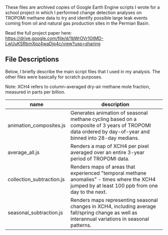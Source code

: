 These files are archived copies of Google Earth Engine scripts I wrote for a school project in which I performed change detection analyses on TROPOMI methane data to try and identify possible large leak events coming from oil and natural gas production sites in the Permian Basin.  

Read the full project paper here: https://drive.google.com/file/d/1bWrOVr1GtMD-LwUuKSRbmXqz4waDip4c/view?usp=sharing

## File Descriptions

Below, I briefly describe the main script files that I used in my analysis.  The other files were basically for scratch purposes.

Note: XCH4 refers to column-averaged dry-air methane mole fraction, measured in parts per billion.  

| name | description |
| -------- | --------- |
| animation_composites.js | Generates animation of seasonal methane cycling based on a composite of 3 years of TROPOMI data ordered by day-of-year and binned into 28-day medians. |
| average_all.js | Renders a map of XCH4 per pixel averaged over an entire 3-year period of TROPOMI data. |
| collection_subtraction.js | Renders maps of areas that experienced "temporal methane anomalies" - times where the XCH4 jumped by at least 100 ppb from one day to the next. |
| seasonal_subtraction.js | Renders maps representing seasonal changes in XCH4, including average fall/spring change as well as interannual variations in seasonal patterns. |
